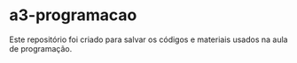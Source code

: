 # a3-programacao
Este repositório foi criado para salvar os códigos e materiais usados na aula de programação.
